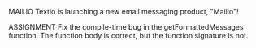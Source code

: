 MAILIO
Textio is launching a new email messaging product, "Mailio"!

ASSIGNMENT
Fix the compile-time bug in the getFormattedMessages function. The function body is correct, but the function signature is not.
